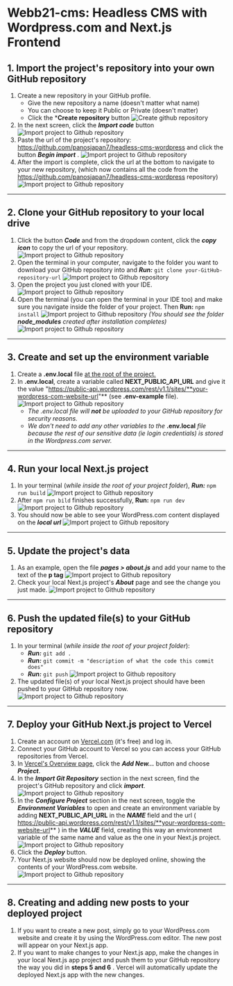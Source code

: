 # Webb21-cms: Headless CMS with Wordpress.com and Next.js Frontend

## 1. Import the project's repository into your own GitHub repository
1. Create a new repository in your GitHub profile.
    - Give the new repository a name (doesn't matter what name)
    - You can choose to keep it Public or Private (doesn't matter)
    - Click the ***Create repository** button
    ![Create github repository](/readme-images/1-1.jpg)
2. In the next screen, click the ***Import code*** button
![Import project to Github repository](/readme-images/1-2.jpg)
3. Paste the url of the project's repository: https://github.com/panosjapan7/headless-cms-wordpress and click the button ***Begin import*** .
![Import project to Github repository](/readme-images/1-3.jpg)
4. After the import is complete, click the url at the bottom to navigate to your new repository, (which now contains all the code from the https://github.com/panosjapan7/headless-cms-wordpress repository)
![Import project to Github repository](/readme-images/1-4.jpg)
** **
## 2. Clone your GitHub repository to your local drive
1. Click the button ***Code*** and from the dropdown content, click the ***copy icon*** to copy the url of your repository.
![Import project to Github repository](/readme-images/2-1.jpg)
2. Open the terminal in your computer, navigate to the folder you want to download your GitHub repository into and ***Run:*** `git clone your-GitHub-repository-url`
![Import project to Github repository](/readme-images/2-2.jpg)
3. Open the project you just cloned with your IDE.
![Import project to Github repository](/readme-images/2-3.jpg)
4. Open the terminal (you can open the terminal in your IDE too) and make sure you navigate inside the folder of your project. Then **Run:** `npm install`
    ![Import project to Github repository](/readme-images/2-4.jpg)
    *(You should see the folder **node_modules** created after installation completes)*
    ![Import project to Github repository](/readme-images/2-4b.jpg)
** **
## 3. Create and set up the environment variable
1. Create a **.env.local** file <ins>at the root of the project<ins>.
2.  In **.env.local**, create a variable called **NEXT_PUBLIC_API_URL** and give it the value "https://public-api.wordpress.com/rest/v1.1/sites/**your-wordpress-com-website-url"** (see **.env-example** file).
    ![Import project to Github repository](/readme-images/3-2.jpg)
    - *The .env.local file will **not** be uploaded to your GitHub repository for security reasons.*
    - *We don't need to add any other variables to the* **.env.local** *file because the rest of our sensitive data (ie login credentials) is stored in the Wordpress.com server.*
** **
## 4. Run your local Next.js project
1. In your terminal (*while inside the root of your project folder*), ***Run:*** `npm run build` 
![Import project to Github repository](/readme-images/4-1.jpg)
2. After `npm run bild` finishes successfully, **Run:** `npm run dev`
![Import project to Github repository](/readme-images/4-2.jpg)
3. You should now be able to see your WordPress.com content displayed on the ***local url***
![Import project to Github repository](/readme-images/4-3.jpg)
** **
## 5. Update the project's data
1. As an example, open the file ***pages > about.js*** and add your name to the text of the **p tag**
![Import project to Github repository](/readme-images/5-1.jpg)
2. Check your local Next.js project's ***About*** page and see the change you just made.
![Import project to Github repository](/readme-images/5-2.jpg)
** **
## 6. Push the updated file(s) to your GitHub repository
1. In your terminal (*while inside the root of your project folder*):
    - ***Run:*** `git add .`
    - ***Run:*** `git commit -m "description of what the code this commit does"`
    - ***Run:*** `git push`
    ![Import project to Github repository](/readme-images/6-1.jpg)
2. The updated file(s) of your local Next.js project should have been pushed to your GitHub repository now.
![Import project to Github repository](/readme-images/6-2.jpg)
** **
## 7. Deploy your GitHub Next.js project to Vercel
1. Create an account on [Vercel.com](https://vercel.com) (it's free) and log in.
2. Connect your GitHub account to Vercel so you can access your GitHub repositories from Vercel. 
3. In [Vercel's Overview page](https://vercel.com/dashboard), click the ***Add New...*** button and choose ***Project***.
4. In the ***Import Git Repository*** section in the next screen, find the project's GitHub repository and click ***import***.
![Import project to Github repository](/readme-images/7-4.jpg)
5. In the ***Configure Project*** section in the next screen, toggle the ***Environment Variables*** to open and create an environment variable by adding **NEXT_PUBLIC_API_URL** in the ***NAME*** field and the url ( https://public-api.wordpress.com/rest/v1.1/sites/**your-wordpress-com-website-url** ) in the ***VALUE*** field, creating this way an environment variable of the same name and value as the one in your Next.js project.
![Import project to Github repository](/readme-images/7-5.jpg)
6. Click the ***Deploy*** button.
7. Your Next.js website should now be deployed online, showing the contents of your WordPress.com website.
![Import project to Github repository](/readme-images/7-7.jpg)
** **
## 8. Creating and adding new posts to your deployed project 
1. If you want to create a new post, simply go to your WordPress.com website and create it by using the WordPress.com editor. The new post will appear on your Next.js app.
2. If you want to make changes to your Next.js app, make the changes in your local Next.js app project and push them to your GitHub repository the way you did in **steps 5 and 6** . Vercel will automatically update the deployed Next.js app with the new changes.
